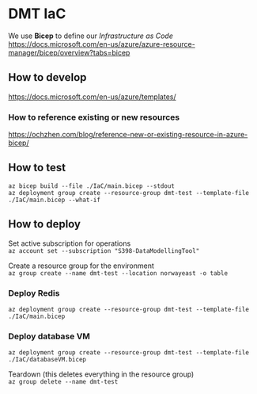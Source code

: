 # DMT IaC

We use __Bicep__ to define our _Infrastructure as Code_  
<https://docs.microsoft.com/en-us/azure/azure-resource-manager/bicep/overview?tabs=bicep>

## How to develop

<https://docs.microsoft.com/en-us/azure/templates/>

### How to reference existing or new resources
<https://ochzhen.com/blog/reference-new-or-existing-resource-in-azure-bicep/>

## How to test

`az bicep build --file ./IaC/main.bicep --stdout`  
`az deployment group create --resource-group dmt-test --template-file ./IaC/main.bicep --what-if`

## How to deploy

Set active subscription for operations  
`az account set --subscription "S398-DataModellingTool"`

Create a resource group for the environment  
`az group create --name dmt-test --location norwayeast -o table`

### Deploy Redis
`az deployment group create --resource-group dmt-test --template-file ./IaC/main.bicep`

### Deploy database VM
`az deployment group create --resource-group dmt-test --template-file ./IaC/databaseVM.bicep`

Teardown  (this deletes everything in the resource group)  
`az group delete --name dmt-test`
